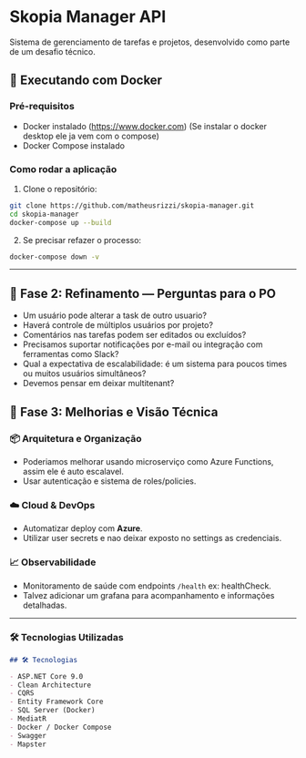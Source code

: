 # Skopia Manager API
Sistema de gerenciamento de tarefas e projetos, desenvolvido como parte de um desafio técnico.

## 🚀 Executando com Docker

### Pré-requisitos
- Docker instalado (https://www.docker.com) (Se instalar o docker desktop ele ja vem com o compose)
- Docker Compose instalado

### Como rodar a aplicação

1. Clone o repositório:

```bash
git clone https://github.com/matheusrizzi/skopia-manager.git
cd skopia-manager
docker-compose up --build
```
2. Se precisar refazer o processo:
```bash
docker-compose down -v
```
---
## 📩 Fase 2: Refinamento — Perguntas para o PO

- Um usuário pode alterar a task de outro usuario?
- Haverá controle de múltiplos usuários por projeto?
- Comentários nas tarefas podem ser editados ou excluídos?
- Precisamos suportar notificações por e-mail ou integração com ferramentas como Slack?
- Qual a expectativa de escalabilidade: é um sistema para poucos times ou muitos usuários simultâneos?
- Devemos pensar em deixar multitenant?

## 🚧 Fase 3: Melhorias e Visão Técnica

### 📦 Arquitetura e Organização

- Poderiamos melhorar usando microserviço como Azure Functions, assim ele é auto escalavel.
- Usar autenticação e sistema de roles/policies.

### ☁️ Cloud & DevOps

- Automatizar deploy com **Azure**.
- Utilizar user secrets e nao deixar exposto no settings as credenciais.

### 📈 Observabilidade

- Monitoramento de saúde com endpoints `/health` ex: healthCheck.
- Talvez adicionar um grafana para acompanhamento e informações detalhadas.

---

### 🛠️ **Tecnologias Utilizadas**

```md
## 🛠️ Tecnologias

- ASP.NET Core 9.0
- Clean Architecture
- CQRS
- Entity Framework Core
- SQL Server (Docker)
- MediatR
- Docker / Docker Compose
- Swagger
- Mapster
